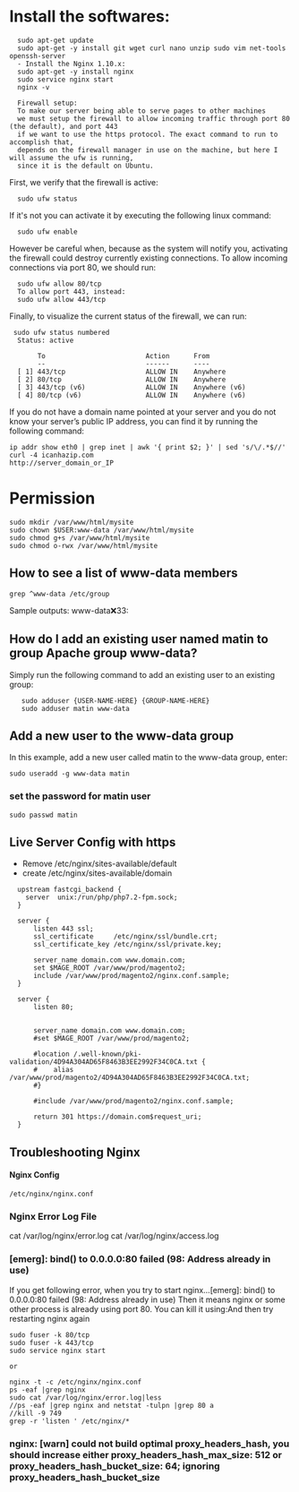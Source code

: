 

 # Install the softwares: 
 
      sudo apt-get update
      sudo apt-get -y install git wget curl nano unzip sudo vim net-tools openssh-server
      - Install the Nginx 1.10.x: 
      sudo apt-get -y install nginx
      sudo service nginx start
      nginx -v
      
      Firewall setup:
      To make our server being able to serve pages to other machines 
      we must setup the firewall to allow incoming traffic through port 80 (the default), and port 443 
      if we want to use the https protocol. The exact command to run to accomplish that, 
      depends on the firewall manager in use on the machine, but here I will assume the ufw is running, 
      since it is the default on Ubuntu.
      
   First, we verify that the firewall is active:
   
      sudo ufw status
      
If it's not you can activate it by executing the following linux command:

      sudo ufw enable
      
However be careful when, because as the system will notify you, activating the firewall could destroy currently existing connections. To allow incoming connections via port 80, we should run:

      sudo ufw allow 80/tcp
      To allow port 443, instead:
      sudo ufw allow 443/tcp
      
 Finally, to visualize the current status of the firewall, we can run:
 
     sudo ufw status numbered
      Status: active

           To                         Action      From
           --                         ------      ----
      [ 1] 443/tcp                    ALLOW IN    Anywhere
      [ 2] 80/tcp                     ALLOW IN    Anywhere
      [ 3] 443/tcp (v6)               ALLOW IN    Anywhere (v6)
      [ 4] 80/tcp (v6)                ALLOW IN    Anywhere (v6)
      
If you do not have a domain name pointed at your server and you do not know your server’s public IP address, you can find it by running the following command:

    ip addr show eth0 | grep inet | awk '{ print $2; }' | sed 's/\/.*$//' 
    curl -4 icanhazip.com 
    http://server_domain_or_IP


# Permission 

    sudo mkdir /var/www/html/mysite
    sudo chown $USER:www-data /var/www/html/mysite
    sudo chmod g+s /var/www/html/mysite
    sudo chmod o-rwx /var/www/html/mysite
    
    
##  How to see a list of www-data members

    grep ^www-data /etc/group

Sample outputs: www-data:x:33:

## How do I add an existing user named matin to group Apache group www-data?
Simply run the following command to add an existing user to an existing group:

       sudo adduser {USER-NAME-HERE} {GROUP-NAME-HERE}
       sudo adduser matin www-data
         
 ## Add a new user to the www-data group
In this example, add a new user called matin to the www-data group, enter:

    sudo useradd -g www-data matin
 
### set the password for matin user ###
    sudo passwd matin
    
## Live Server Config with https
 - Remove /etc/nginx/sites-available/default
 -  create  /etc/nginx/sites-available/domain

 ```
   upstream fastcgi_backend {
     server  unix:/run/php/php7.2-fpm.sock;
   }

   server {
       listen 443 ssl;
       ssl_certificate     /etc/nginx/ssl/bundle.crt;
       ssl_certificate_key /etc/nginx/ssl/private.key;

       server_name domain.com www.domain.com;
       set $MAGE_ROOT /var/www/prod/magento2;
       include /var/www/prod/magento2/nginx.conf.sample;
   }

   server {
       listen 80;


       server_name domain.com www.domain.com;
       #set $MAGE_ROOT /var/www/prod/magento2;

       #location /.well-known/pki-validation/4D94A304AD65F8463B3EE2992F34C0CA.txt {
       #    alias /var/www/prod/magento2/4D94A304AD65F8463B3EE2992F34C0CA.txt;
       #}

       #include /var/www/prod/magento2/nginx.conf.sample;

       return 301 https://domain.com$request_uri;
   }
 ```



## Troubleshooting Nginx


#### Nginx Config 

    /etc/nginx/nginx.conf
 

### Nginx Error Log File

 cat /var/log/nginx/error.log
 cat /var/log/nginx/access.log

### [emerg]: bind() to 0.0.0.0:80 failed (98: Address already in use)
If you get following error, when you try to start nginx…[emerg]: bind() to 0.0.0.0:80 failed (98: Address already in use)
Then it means nginx or some other process is already using port 80. You can kill it using:And then try restarting nginx again
 ```
 sudo fuser -k 80/tcp 
 sudo fuser -k 443/tcp
 sudo service nginx start
 
 or
 
 nginx -t -c /etc/nginx/nginx.conf 
 ps -eaf |grep nginx 
 sudo cat /var/log/nginx/error.log|less 
 //ps -eaf |grep nginx and netstat -tulpn |grep 80 a
 //kill -9 749 
 grep -r 'listen ' /etc/nginx/* 
 ``` 

### nginx: [warn] could not build optimal proxy_headers_hash, you should increase either proxy_headers_hash_max_size: 512 or proxy_headers_hash_bucket_size: 64; ignoring proxy_headers_hash_bucket_size



 

